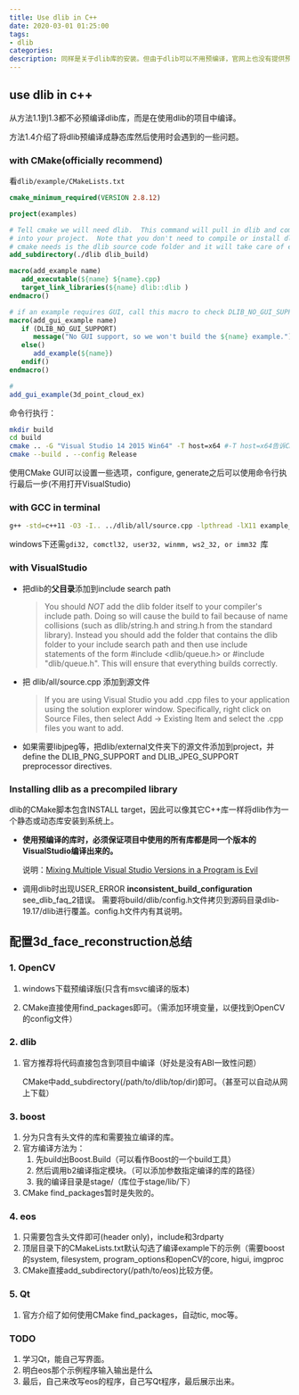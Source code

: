 ```yaml
---
title: Use dlib in C++
date: 2020-03-01 01:25:00
tags:
- dlib
categories:
description: 同样是关于dlib库的安装。但由于dlib可以不用预编译，官网上也没有提供预编译的版本，本文主要是介绍如何在项目中直接使用dlib。在结尾总结了配置3d_face_reconstruction的过程（国创项目中需要用到，虽然并没有安装成功）
---
```


## use dlib in c++

从方法1.1到1.3都不必预编译dlib库，而是在使用dlib的项目中编译。

方法1.4介绍了将dlib预编译成静态库然后使用时会遇到的一些问题。

### with CMake(officially recommend)

看`dlib/example/CMakeLists.txt`

```cmake
cmake_minimum_required(VERSION 2.8.12)

project(examples)

# Tell cmake we will need dlib.  This command will pull in dlib and compile it
# into your project.  Note that you don't need to compile or install dlib.  All
# cmake needs is the dlib source code folder and it will take care of everything.
add_subdirectory(./dlib dlib_build)

macro(add_example name)
   add_executable(${name} ${name}.cpp)
   target_link_libraries(${name} dlib::dlib )
endmacro()

# if an example requires GUI, call this macro to check DLIB_NO_GUI_SUPPORT to include or exclude
macro(add_gui_example name)
   if (DLIB_NO_GUI_SUPPORT)
      message("No GUI support, so we won't build the ${name} example.")
   else()
      add_example(${name})
   endif()
endmacro()

# 
add_gui_example(3d_point_cloud_ex)
```

命令行执行：

```bash
mkdir build
cd build
cmake .. -G "Visual Studio 14 2015 Win64" -T host=x64 #-T host=x64告诉CMake生成64bit的可执行文件。其实安装了最新的VisualStudio后，-G -T都不用指定，默认使用最新的VisualStudio，默认64位。
cmake --build . --config Release
```

使用CMake GUI可以设置一些选项，configure, generate之后可以使用命令行执行最后一步(不用打开VisualStudio)

### with GCC in terminal

```bash
g++ -std=c++11 -O3 -I.. ../dlib/all/source.cpp -lpthread -lX11 example_program_name.cpp
```

windows下还需`gdi32, comctl32, user32, winmm, ws2_32, or imm32 `库

### with VisualStudio

- 把dlib的**父目录**添加到include search path

  >  You should *NOT* add the dlib folder itself to your compiler's include path. 
  >   Doing so will cause the build to fail because of name collisions (such as 
  >   dlib/string.h and string.h from the standard library). Instead you should 
  >   add the folder that contains the dlib folder to your include search path 
  >   and then use include statements of the form #include <dlib/queue.h> or
  >   #include "dlib/queue.h".  This will ensure that everything builds correctly.

- 把 dlib/all/source.cpp 添加到源文件

  > If you are using Visual Studio you add .cpp files to your application using
  >   the solution explorer window.  Specifically, right click on Source Files,
  >   then select Add -> Existing Item and select the .cpp files you want to add.

- 如果需要libjpeg等，把dlib/external文件夹下的源文件添加到project，并 define the DLIB_PNG_SUPPORT and DLIB_JPEG_SUPPORT preprocessor directives. 

### Installing dlib as a precompiled library

dlib的CMake脚本包含INSTALL target，因此可以像其它C++库一样将dlib作为一个静态或动态库安装到系统上。

- **使用预编译的库时，必须保证项目中使用的所有库都是同一个版本的VisualStudio编译出来的。**

  说明：[Mixing Multiple Visual Studio Versions in a Program is Evil]( http://siomsystems.com/mixing-visual-studio-versions/)

- 调用dlib时出现USER_ERROR __inconsistent_build_configuration__ see_dlib_faq_2错误。
  需要将build/dlib/config.h文件拷贝到源码目录dlib-19.17/dlib进行覆盖。config.h文件内有其说明。

## 配置3d_face_reconstruction总结
### 1. OpenCV

1. windows下载预编译版(只含有msvc编译的版本)

2. CMake直接使用find_packages即可。（需添加环境变量，以便找到OpenCV的config文件）

### 2. dlib

1. 官方推荐将代码直接包含到项目中编译（好处是没有ABI一致性问题）

   CMake中add_subdirectory(/path/to/dlib/top/dir)即可。（甚至可以自动从网上下载）

### 3. boost

1. 分为只含有头文件的库和需要独立编译的库。
2. 官方编译方法为：
   1. 先build出Boost.Build（可以看作Boost的一个build工具）
   2. 然后调用b2编译指定模块。（可以添加参数指定编译的库的路径）
   3. 我的编译目录是stage/（库位于stage/lib/下）
3. CMake find_packages暂时是失败的。

### 4. eos

1. 只需要包含头文件即可(header only)，include和3rdparty
2. 顶层目录下的CMakeLists.txt默认勾选了编译example下的示例（需要boost的system, filesystem, program_options和openCV的core, higui, imgproc
3. CMake直接add_subdirectory(/path/to/eos)比较方便。

### 5. Qt

1. 官方介绍了如何使用CMake find_packages，自动tic, moc等。



### TODO

1. 学习Qt，能自己写界面。
2. 明白eos那个示例程序输入输出是什么
3. 最后，自己来改写eos的程序，自己写Qt程序，最后展示出来。